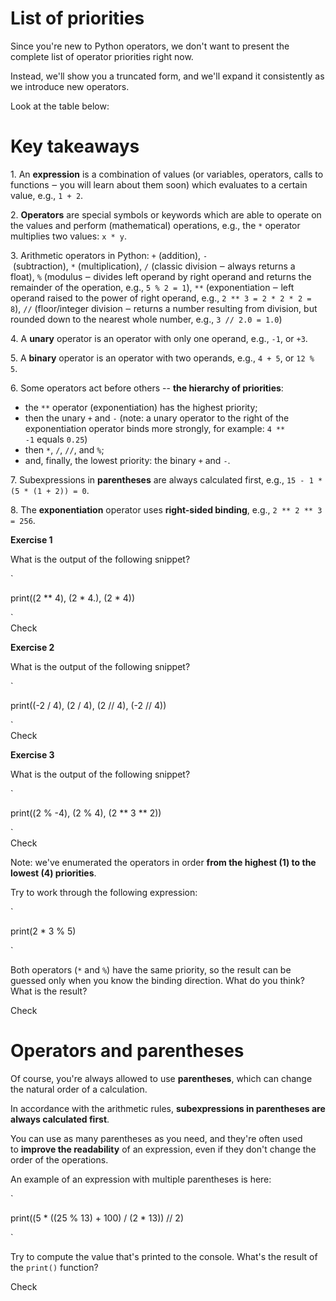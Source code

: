 List of priorities
==================

Since you're new to Python operators, we don't want to present the complete list of operator priorities right now.

Instead, we'll show you a truncated form, and we'll expand it consistently as we introduce new operators.

Look at the table below:

Key takeaways
=============

1\. An **expression** is a combination of values (or variables, operators, calls to functions ‒ you will learn about them soon) which evaluates to a certain value, e.g., `1 + 2`.

2\. **Operators** are special symbols or keywords which are able to operate on the values and perform (mathematical) operations, e.g., the `*` operator multiplies two values: `x * y`.

3\. Arithmetic operators in Python: `+` (addition), `-` (subtraction), `*` (multiplication), `/` (classic division ‒ always returns a float), `%` (modulus ‒ divides left operand by right operand and returns the remainder of the operation, e.g., `5 % 2 = 1`), `**` (exponentiation ‒ left operand raised to the power of right operand, e.g., `2 ** 3 = 2 * 2 * 2 = 8`), `//` (floor/integer division ‒ returns a number resulting from division, but rounded down to the nearest whole number, e.g., `3 // 2.0 = 1.0`)

4\. A **unary** operator is an operator with only one operand, e.g., `-1`, or `+3`.

5\. A **binary** operator is an operator with two operands, e.g., `4 + 5`, or `12 % 5`.

6\. Some operators act before others -- **the hierarchy of priorities**:

-   the `**` operator (exponentiation) has the highest priority;
-   then the unary `+` and `-` (note: a unary operator to the right of the exponentiation operator binds more strongly, for example: `4 ** -1` equals `0.25`)
-   then `*`, `/`, `//`, and `%`;
-   and, finally, the lowest priority: the binary `+` and `-`.

7\. Subexpressions in **parentheses** are always calculated first, e.g., `15 - 1 * (5 * (1 + 2)) = 0`.

8\. The **exponentiation** operator uses **right-sided binding**, e.g., `2 ** 2 ** 3 = 256`.

**Exercise 1**

What is the output of the following snippet?

`

print((2 ** 4), (2 * 4.), (2 * 4))

`\
Check

**Exercise 2**

What is the output of the following snippet?

`

print((-2 / 4), (2 / 4), (2 // 4), (-2 // 4))

`\
Check

**Exercise 3**

What is the output of the following snippet?

`

print((2 % -4), (2 % 4), (2 ** 3 ** 2))

`\
Check

Note: we've enumerated the operators in order **from the highest (1) to the lowest (4) priorities**.

Try to work through the following expression:

`

print(2 * 3 % 5)

`

Both operators (`*` and `%`) have the same priority, so the result can be guessed only when you know the binding direction. What do you think? What is the result?

Check

Operators and parentheses
=========================

Of course, you're always allowed to use **parentheses**, which can change the natural order of a calculation.

In accordance with the arithmetic rules, **subexpressions in parentheses are always calculated first**.

You can use as many parentheses as you need, and they're often used to **improve the readability** of an expression, even if they don't change the order of the operations.

An example of an expression with multiple parentheses is here:

`

print((5 * ((25 % 13) + 100) / (2 * 13)) // 2)

`

Try to compute the value that's printed to the console. What's the result of the `print()` function?

Check